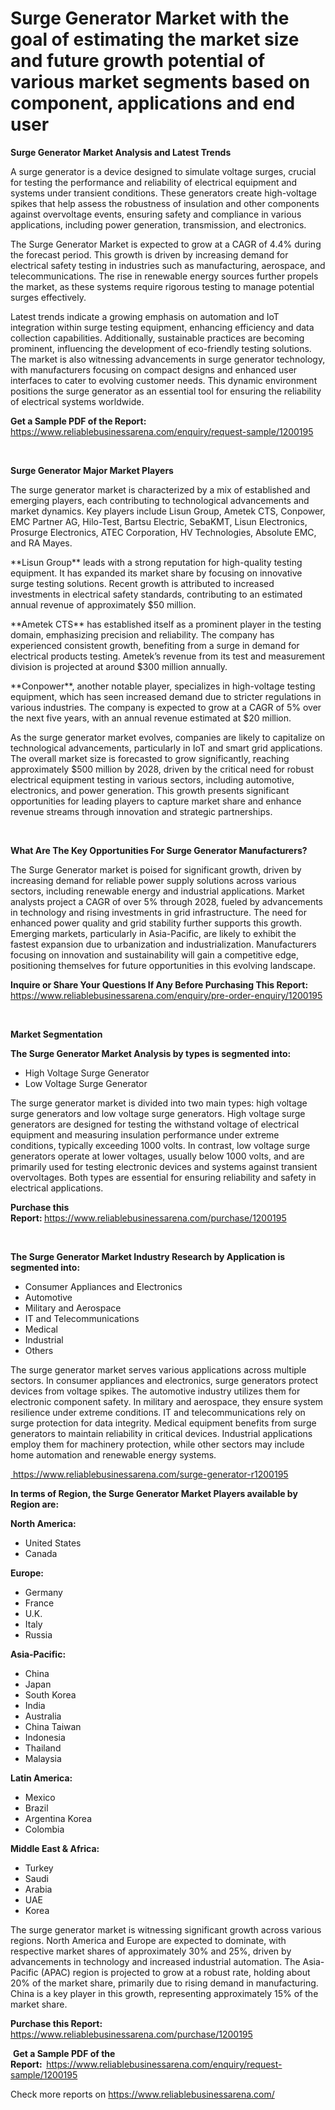 <p><h1>Surge Generator Market with the goal of estimating the market size and future growth potential of various market segments based on component, applications and end user</h1></p><p><strong>Surge Generator Market Analysis and Latest Trends</strong></p>
<p><p>A surge generator is a device designed to simulate voltage surges, crucial for testing the performance and reliability of electrical equipment and systems under transient conditions. These generators create high-voltage spikes that help assess the robustness of insulation and other components against overvoltage events, ensuring safety and compliance in various applications, including power generation, transmission, and electronics.</p><p>The Surge Generator Market is expected to grow at a CAGR of 4.4% during the forecast period. This growth is driven by increasing demand for electrical safety testing in industries such as manufacturing, aerospace, and telecommunications. The rise in renewable energy sources further propels the market, as these systems require rigorous testing to manage potential surges effectively. </p><p>Latest trends indicate a growing emphasis on automation and IoT integration within surge testing equipment, enhancing efficiency and data collection capabilities. Additionally, sustainable practices are becoming prominent, influencing the development of eco-friendly testing solutions. The market is also witnessing advancements in surge generator technology, with manufacturers focusing on compact designs and enhanced user interfaces to cater to evolving customer needs. This dynamic environment positions the surge generator as an essential tool for ensuring the reliability of electrical systems worldwide.</p></p>
<p><strong>Get a Sample PDF of the Report:&nbsp;</strong> <a href="https://www.reliablebusinessarena.com/enquiry/request-sample/1200195?utm_campaign=2532&utm_medium=2&utm_source=Github&utm_content=ia&utm_term=06042025&utm_id=surge-generator">https://www.reliablebusinessarena.com/enquiry/request-sample/1200195</a></p>
<p>&nbsp;</p>
<p><strong>Surge Generator Major Market Players</strong></p>
<p><p>The surge generator market is characterized by a mix of established and emerging players, each contributing to technological advancements and market dynamics. Key players include Lisun Group, Ametek CTS, Conpower, EMC Partner AG, Hilo-Test, Bartsu Electric, SebaKMT, Lisun Electronics, Prosurge Electronics, ATEC Corporation, HV Technologies, Absolute EMC, and RA Mayes.</p><p>**Lisun Group** leads with a strong reputation for high-quality testing equipment. It has expanded its market share by focusing on innovative surge testing solutions. Recent growth is attributed to increased investments in electrical safety standards, contributing to an estimated annual revenue of approximately $50 million.</p><p>**Ametek CTS** has established itself as a prominent player in the testing domain, emphasizing precision and reliability. The company has experienced consistent growth, benefiting from a surge in demand for electrical products testing. Ametek’s revenue from its test and measurement division is projected at around $300 million annually.</p><p>**Conpower**, another notable player, specializes in high-voltage testing equipment, which has seen increased demand due to stricter regulations in various industries. The company is expected to grow at a CAGR of 5% over the next five years, with an annual revenue estimated at $20 million.</p><p>As the surge generator market evolves, companies are likely to capitalize on technological advancements, particularly in IoT and smart grid applications. The overall market size is forecasted to grow significantly, reaching approximately $500 million by 2028, driven by the critical need for robust electrical equipment testing in various sectors, including automotive, electronics, and power generation. This growth presents significant opportunities for leading players to capture market share and enhance revenue streams through innovation and strategic partnerships.</p></p>
<p>&nbsp;</p>
<p><strong>What Are The Key Opportunities For Surge Generator Manufacturers?</strong></p>
<p><p>The Surge Generator market is poised for significant growth, driven by increasing demand for reliable power supply solutions across various sectors, including renewable energy and industrial applications. Market analysts project a CAGR of over 5% through 2028, fueled by advancements in technology and rising investments in grid infrastructure. The need for enhanced power quality and grid stability further supports this growth. Emerging markets, particularly in Asia-Pacific, are likely to exhibit the fastest expansion due to urbanization and industrialization. Manufacturers focusing on innovation and sustainability will gain a competitive edge, positioning themselves for future opportunities in this evolving landscape.</p></p>
<p><strong>Inquire or Share Your Questions If Any Before Purchasing This Report:</strong> <a href="https://www.reliablebusinessarena.com/enquiry/pre-order-enquiry/1200195?utm_campaign=2532&utm_medium=2&utm_source=Github&utm_content=ia&utm_term=06042025&utm_id=surge-generator">https://www.reliablebusinessarena.com/enquiry/pre-order-enquiry/1200195</a></p>
<p>&nbsp;</p>
<p><strong>Market Segmentation</strong></p>
<p><strong>The Surge Generator Market Analysis by types is segmented into:</strong></p>
<p><ul><li>High Voltage Surge Generator</li><li>Low Voltage Surge Generator</li></ul></p>
<p><p>The surge generator market is divided into two main types: high voltage surge generators and low voltage surge generators. High voltage surge generators are designed for testing the withstand voltage of electrical equipment and measuring insulation performance under extreme conditions, typically exceeding 1000 volts. In contrast, low voltage surge generators operate at lower voltages, usually below 1000 volts, and are primarily used for testing electronic devices and systems against transient overvoltages. Both types are essential for ensuring reliability and safety in electrical applications.</p></p>
<p><strong>Purchase this Report:&nbsp;</strong><a href="https://www.reliablebusinessarena.com/purchase/1200195?utm_campaign=2532&utm_medium=2&utm_source=Github&utm_content=ia&utm_term=06042025&utm_id=surge-generator">https://www.reliablebusinessarena.com/purchase/1200195</a></p>
<p>&nbsp;</p>
<p><strong>The Surge Generator Market Industry Research by Application is segmented into:</strong></p>
<p><ul><li>Consumer Appliances and Electronics</li><li>Automotive</li><li>Military and Aerospace</li><li>IT and Telecommunications</li><li>Medical</li><li>Industrial</li><li>Others</li></ul></p>
<p><p>The surge generator market serves various applications across multiple sectors. In consumer appliances and electronics, surge generators protect devices from voltage spikes. The automotive industry utilizes them for electronic component safety. In military and aerospace, they ensure system resilience under extreme conditions. IT and telecommunications rely on surge protection for data integrity. Medical equipment benefits from surge generators to maintain reliability in critical devices. Industrial applications employ them for machinery protection, while other sectors may include home automation and renewable energy systems.</p></p>
<p><a href="https://www.reliablebusinessarena.com/surge-generator-r1200195?utm_campaign=2532&utm_medium=2&utm_source=Github&utm_content=ia&utm_term=06042025&utm_id=surge-generator">&nbsp;https://www.reliablebusinessarena.com/surge-generator-r1200195</a></p>
<p><strong>In terms of Region, the Surge Generator Market Players available by Region are:</strong></p>
<p>
    <p> <strong> North America: </strong>
        <ul>
            <li>United States</li>
            <li>Canada</li>
        </ul>
        </p> 
    <p> <strong> Europe: </strong>
        <ul>
            <li>Germany</li>
            <li>France</li>
            <li>U.K.</li>
            <li>Italy</li>
            <li>Russia</li>
        </ul>
        </p> 
    <p> <strong> Asia-Pacific: </strong>
        <ul>
            <li>China</li>
            <li>Japan</li>
            <li>South Korea</li>
            <li>India</li>
            <li>Australia</li>
            <li>China Taiwan</li>
            <li>Indonesia</li>
            <li>Thailand</li>
            <li>Malaysia</li>
        </ul>
        </p> 
    <p> <strong> Latin America: </strong>
        <ul>
            <li>Mexico</li>
            <li>Brazil</li>
            <li>Argentina Korea</li>
            <li>Colombia</li>
        </ul>
        </p> 
    <p> <strong> Middle East & Africa: </strong>
        <ul>
            <li>Turkey</li>
            <li>Saudi</li>
            <li>Arabia</li>
            <li>UAE</li>
            <li>Korea</li>
        </ul>
    </p>
    </p>
<p><p>The surge generator market is witnessing significant growth across various regions. North America and Europe are expected to dominate, with respective market shares of approximately 30% and 25%, driven by advancements in technology and increased industrial automation. The Asia-Pacific (APAC) region is projected to grow at a robust rate, holding about 20% of the market share, primarily due to rising demand in manufacturing. China is a key player in this growth, representing approximately 15% of the market share.</p></p>
<p><strong>Purchase this Report: </strong><a href="https://www.reliablebusinessarena.com/purchase/1200195?utm_campaign=2532&utm_medium=2&utm_source=Github&utm_content=ia&utm_term=06042025&utm_id=surge-generator">https://www.reliablebusinessarena.com/purchase/1200195</a></p>
<p>&nbsp;<strong>Get a Sample PDF of the Report:&nbsp;&nbsp;</strong><a href="https://www.reliablebusinessarena.com/enquiry/request-sample/1200195?utm_campaign=2532&utm_medium=2&utm_source=Github&utm_content=ia&utm_term=06042025&utm_id=surge-generator">https://www.reliablebusinessarena.com/enquiry/request-sample/1200195</a></p>
<p><strong></strong></p>
<p>Check more reports on <a href="https://www.reliablebusinessarena.com/?utm_campaign=2532&utm_medium=2&utm_source=Github&utm_content=ia&utm_term=06042025&utm_id=surge-generator">https://www.reliablebusinessarena.com/</a></p>
